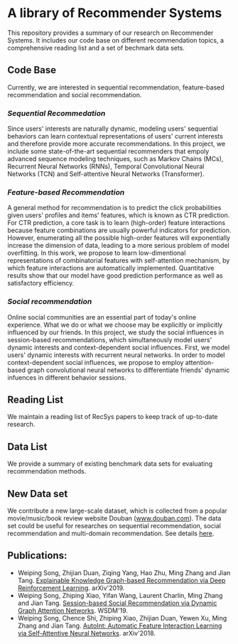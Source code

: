 # A library of Recommender Systems
This repository provides a summary of our research on Recommender Systems.
It includes our code base on different recommendation topics, a comprehensive 
reading list and a set of bechmark data sets.

## Code Base
Currently, we are interested in sequential recommendation, feature-based 
recommendation and social recommendation.

### *Sequential Recommedation*
Since users' interests are naturally dynamic, modeling users' sequential behaviors 
can learn contextual representations of users' current interests and therefore provide 
more accurate recommendations. In this project, we include some state-of-the-art 
sequential recommenders that empoly advanced sequence modeling techniques, such as 
Markov Chains (MCs), Recurrent Neural Networks (RNNs), Temporal Convolutional Neural
Networks (TCN) and Self-attentive Neural Networks (Transformer). 

### *Feature-based Recommendation*
A general method for recommendation is to predict the click probabilities given 
users' profiles and items' features, which is known as CTR prediction.
For CTR prediction, a core task is
to learn (high-order) feature interactions because feature combinations are usually
powerful indicators for prediction. However, enumerating all the possible high-order 
features will exponentially increase the dimension of data, leading to a more serious 
problem of model overfitting. In this work, we propose to learn low-dimentional 
representations of combinatorial features with self-attention mechanism, by which 
feature interactions are automatically implemented. Quantitative results show that 
our model have good prediction performance as well as satisfactory efficiency.

### *Social recommendation*
Online social communities are an essential part of today's online experience. What we do
or what we choose may be explicitly or implicitly influenced by our friends.
In this project, we study the social influences in session-based recommendations, which 
simultaneously model users' dynamic interests and context-dependent social influences.
First, we model users' dynamic interests with recurrent neural networks. 
In order to model context-dependent social influences, we propose to employ attention-based
graph convolutional neural networks to differentiate friends' dynamic infuences in different 
behavior sessions.

## Reading List
We maintain a reading list of RecSys papers to keep track of up-to-date research.

## Data List
We provide a summary of existing benchmark data sets for evaluating recommendation methods.

## New Data set
We contribute a new large-scale dataset, which is collected from a popular movie/music/book review website Douban (www.douban.com).
The data set could be useful for researches on sequential recommendation, social recommendation and multi-domain recommendation.
See details [here](https://github.com/DeepGraphLearning/RecommenderSystems/blob/master/socialRec/README.md#douban-data).


## Publications:
* Weiping Song, Zhijian Duan, Ziqing Yang, Hao Zhu, Ming Zhang and Jian Tang. [Explainable Knowledge Graph-based Recommendation via Deep Reinforcement Learning](https://arxiv.org/pdf/1906.09506.pdf). arXiv'2019.
* Weiping Song, Zhiping Xiao, Yifan Wang, Laurent Charlin, Ming Zhang and Jian Tang. 
[Session-based Social Recommendation via Dynamic Graph Attention Networks](https://arxiv.org/pdf/1902.09362.pdf). WSDM'19.
* Weiping Song, Chence Shi, Zhiping Xiao, Zhijian Duan, Yewen Xu, Ming Zhang and Jian Tang.
[AutoInt: Automatic Feature Interaction Learning via Self-Attentive Neural Networks](https://arxiv.org/pdf/1810.11921.pdf).
arXiv'2018.
